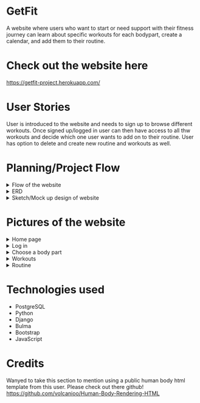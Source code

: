 # GetFit
A website where users who want to start or need support with their fitness journey can learn about specific workouts for each bodypart, create a calendar, and add them to their routine.

# Check out the website here
https://getfit-project.herokuapp.com/

# User Stories
User is introduced to the website and needs to sign up to browse different workouts. Once signed up/logged in user can then have access to all thw workouts and decide which one user wants to add on to their routine. User has option to delete and create new routine and workouts as well.

# Planning/Project Flow

<details>
<summary>Flow of the website</summary>
<br>
  
![alt text](https://i.imgur.com/rkzUusE.png)
  
</details>

<details>
<summary>ERD</summary>
<br>
  
![alt text](https://i.imgur.com/mBB5svo.jpg)
  
</details>

<details>
<summary>Sketch/Mock up design of website</summary>
<br>
  
Home page
![alt text](https://i.imgur.com/gZtw9Ym.png)
  
  Choose your Workouts page
![alt text](https://i.imgur.com/M8ANPQO.jpg)
  
  Workouts Routine/Planner page
![alt text](https://i.imgur.com/mIE7SCL.png)
  
</details>


# Pictures of the website
<details>
<summary>Home page</summary>
<br>
  Check out website for full home page!

![alt text](https://i.imgur.com/CMeu6gi.png)
  
</details>

<details>
<summary>Log in</summary>
<br>
  

![alt text](https://i.imgur.com/B1Y5iIb.png)
  
</details>


<details>
<summary>Choose a body part</summary>
<br>
  

![alt text](https://i.imgur.com/ijHvFSW.png)
  
</details>

<details>
<summary>Workouts</summary>
<br>
  

![alt text](https://i.imgur.com/4aMFIRj.png)
  
</details>

<details>
<summary>Routine</summary>
<br>
  

![alt text](https://i.imgur.com/HYxFZQb.png)
  
</details>






# Technologies used
* PostgreSQL
* Python
* Django 
* Bulma
* Bootstrap
* JavaScript

# Credits 
Wanyed to take this section to mention using a public human body html template from this user. Please check out there github!
https://github.com/volcanioo/Human-Body-Rendering-HTML


